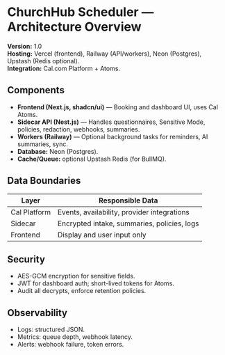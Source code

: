 
# ChurchHub Scheduler — Architecture Overview

**Version:** 1.0  
**Hosting:** Vercel (frontend), Railway (API/workers), Neon (Postgres), Upstash (Redis optional).  
**Integration:** Cal.com Platform + Atoms.

## Components
- **Frontend (Next.js, shadcn/ui)** — Booking and dashboard UI, uses Cal Atoms.
- **Sidecar API (Nest.js)** — Handles questionnaires, Sensitive Mode, policies, redaction, webhooks, summaries.
- **Workers (Railway)** — Optional background tasks for reminders, AI summaries, sync.
- **Database:** Neon (Postgres).
- **Cache/Queue:** optional Upstash Redis (for BullMQ).

## Data Boundaries
| Layer | Responsible Data |
|-------|------------------|
| Cal Platform | Events, availability, provider integrations |
| Sidecar | Encrypted intake, summaries, policies, logs |
| Frontend | Display and user input only |

## Security
- AES-GCM encryption for sensitive fields.
- JWT for dashboard auth; short-lived tokens for Atoms.
- Audit all decrypts, enforce retention policies.

## Observability
- Logs: structured JSON.
- Metrics: queue depth, webhook latency.
- Alerts: webhook failure, token errors.
